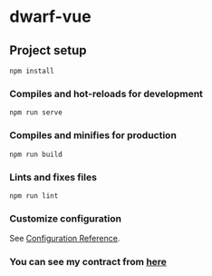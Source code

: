 # dwarf-vue

## Project setup
```
npm install
```

### Compiles and hot-reloads for development
```
npm run serve
```

### Compiles and minifies for production
```
npm run build
```

### Lints and fixes files
```
npm run lint
```

### Customize configuration
See [Configuration Reference](https://cli.vuejs.org/config/).


### You can see my contract from <a href="https://polygonscan.com/address/0x0a42e704e301216bff4a2dce1c12652dcff51ea5" target="_blank">here</a>
